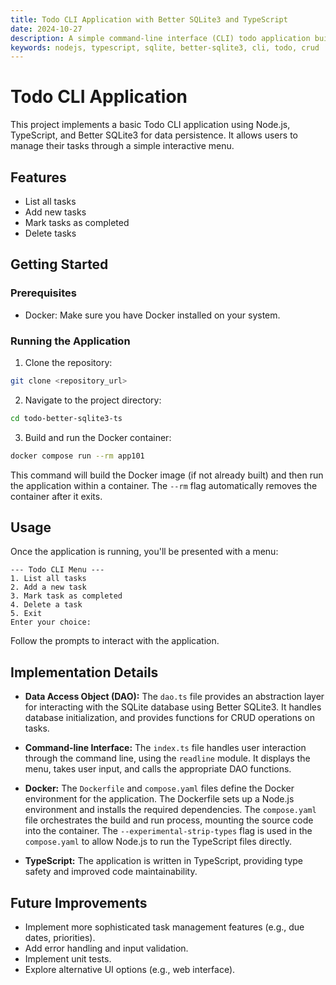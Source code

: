 ```yaml
---
title: Todo CLI Application with Better SQLite3 and TypeScript
date: 2024-10-27
description: A simple command-line interface (CLI) todo application built with Node.js, TypeScript, and Better SQLite3.  This application demonstrates basic CRUD operations (Create, Read, Update, Delete) for managing tasks.
keywords: nodejs, typescript, sqlite, better-sqlite3, cli, todo, crud
---
```


# Todo CLI Application

This project implements a basic Todo CLI application using Node.js, TypeScript, and Better SQLite3 for data persistence. It allows users to manage their tasks through a simple interactive menu.

## Features

- List all tasks
- Add new tasks
- Mark tasks as completed
- Delete tasks

## Getting Started

### Prerequisites

- Docker: Make sure you have Docker installed on your system.

### Running the Application

1. Clone the repository:

```bash
git clone <repository_url>
```

2. Navigate to the project directory:

```bash
cd todo-better-sqlite3-ts
```

3. Build and run the Docker container:

```bash
docker compose run --rm app101
```

This command will build the Docker image (if not already built) and then run the application within a container. The `--rm` flag automatically removes the container after it exits.

## Usage

Once the application is running, you'll be presented with a menu:

```
--- Todo CLI Menu ---
1. List all tasks
2. Add a new task
3. Mark task as completed
4. Delete a task
5. Exit
Enter your choice: 
```

Follow the prompts to interact with the application.

## Implementation Details

- **Data Access Object (DAO):** The `dao.ts` file provides an abstraction layer for interacting with the SQLite database using Better SQLite3. It handles database initialization, and provides functions for CRUD operations on tasks.

- **Command-line Interface:** The `index.ts` file handles user interaction through the command line, using the `readline` module. It displays the menu, takes user input, and calls the appropriate DAO functions.

- **Docker:** The `Dockerfile` and `compose.yaml` files define the Docker environment for the application. The Dockerfile sets up a Node.js environment and installs the required dependencies. The `compose.yaml` file orchestrates the build and run process, mounting the source code into the container.  The `--experimental-strip-types` flag is used in the `compose.yaml` to allow Node.js to run the TypeScript files directly.

- **TypeScript:** The application is written in TypeScript, providing type safety and improved code maintainability.

## Future Improvements

- Implement more sophisticated task management features (e.g., due dates, priorities).
- Add error handling and input validation.
- Implement unit tests.
- Explore alternative UI options (e.g., web interface).